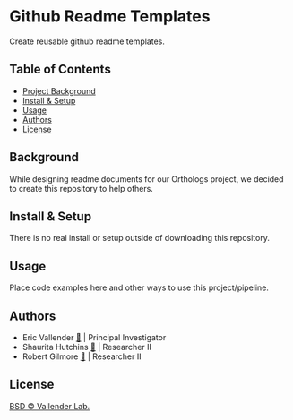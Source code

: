 
Github Readme Templates
=============

<!-- ![banner]() -->
<!-- ![badge]() -->
<!-- ![badge]() -->
Create reusable github readme templates.

Table of Contents
-----------------

-   [Project Background](#projectbackground)
-   [Install & Setup](#installsetup)
-   [Usage](#usage)
-   [Authors](#authors)
-   [License](#license)

Background
----------

While designing readme documents for our Orthologs project, we decided to create this repository to help others.


Install & Setup
---------------

There is no real install or setup outside of downloading this repository.


Usage
-----

Place code examples here and other ways to use this project/pipeline.



Authors
-------

* Eric Vallender [:email:](mailto:evallender@umc.edu) | Principal Investigator
* Shaurita Hutchins [:email:](mailto:shutchins2@umc.edu) | Researcher II
* Robert Gilmore [:email:](mailto:rgilmore@umc.edu) | Researcher II


License
-------

[BSD © Vallender Lab.](LICENSE)
